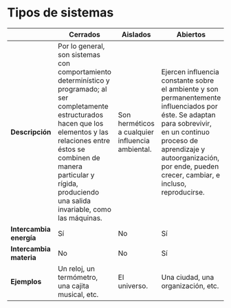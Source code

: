 # Tipos de sistemas
|                         | Cerrados                                                                                                                                                                                                                                                              | Aislados                                         | Abiertos                                                                                                                                                                                                                                      |
| ----------------------- | --------------------------------------------------------------------------------------------------------------------------------------------------------------------------------------------------------------------------------------------------------------------- | ------------------------------------------------ | --------------------------------------------------------------------------------------------------------------------------------------------------------------------------------------------------------------------------------------------- |
| **Descripción**         | Por lo general, son sistemas con comportamiento determinístico y programado; al ser completamente estructurados hacen que los elementos y las relaciones entre éstos se combinen de manera particular y rígida, produciendo una salida invariable, como las máquinas. | Son herméticos a cualquier influencia ambiental. | Ejercen influencia constante sobre el ambiente y son permanentemente influenciados por éste. Se adaptan para sobrevivir, en un continuo proceso de aprendizaje y autoorganización, por ende, pueden crecer, cambiar, e incluso, reproducirse. |
| **Intercambia energía** | Sí                                                                                                                                                                                                                                                                    | No                                               | Sí                                                                                                                                                                                                                                            |
| **Intercambia materia** | No                                                                                                                                                                                                                                                                    | No                                               | Sí                                                                                                                                                                                                                                            |
| **Ejemplos**            | Un reloj, un termómetro, una cajita musical, etc.                                                                                                                                                                                                                     | El universo.                                     | Una ciudad, una organización, etc.                                                                                                                                                                                                            |